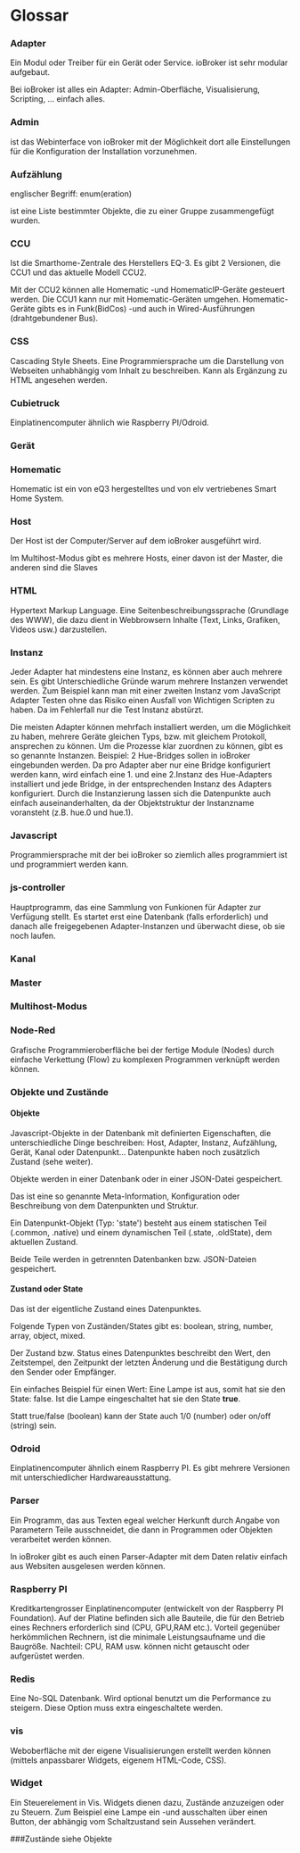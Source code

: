 # Glossar

### Adapter
Ein Modul oder Treiber für ein Gerät oder Service. ioBroker ist sehr modular aufgebaut. 

Bei ioBroker ist alles ein Adapter: Admin-Oberfläche, Visualisierung, Scripting, ... einfach alles.

### Admin
ist das Webinterface von ioBroker mit der Möglichkeit dort alle Einstellungen für die Konfiguration der Installation vorzunehmen.

### Aufzählung
englischer Begriff: enum(eration)

ist eine Liste bestimmter Objekte, die zu einer Gruppe zusammengefügt wurden.

### CCU
Ist die Smarthome-Zentrale des Herstellers EQ-3. Es gibt 2 Versionen, die CCU1 und das aktuelle Modell CCU2.

Mit der CCU2 können alle Homematic -und HomematicIP-Geräte gesteuert werden. Die CCU1 kann nur mit Homematic-Geräten umgehen.
Homematic-Geräte gibts es in Funk(BidCos) -und auch in Wired-Ausführungen (drahtgebundener Bus).

### CSS
Cascading Style Sheets. Eine Programmiersprache um die Darstellung von Webseiten unhabhängig vom Inhalt zu beschreiben. Kann als Ergänzung zu HTML angesehen werden. 

### Cubietruck
Einplatinencomputer ähnlich wie Raspberry PI/Odroid.

### Gerät

### Homematic
Homematic ist ein von eQ3 hergestelltes und von elv vertriebenes Smart Home System.

### Host
Der Host ist der Computer/Server auf dem ioBroker ausgeführt wird.

Im Multihost-Modus gibt es mehrere Hosts, einer davon ist der Master, die anderen sind die Slaves

### HTML
Hypertext Markup Language. Eine Seitenbeschreibungssprache (Grundlage des WWW), die dazu dient in Webbrowsern Inhalte (Text, Links, Grafiken, Videos usw.) darzustellen.


### Instanz
Jeder Adapter hat mindestens eine Instanz, es können aber auch mehrere sein. Es gibt Unterschiedliche Gründe warum mehrere Instanzen verwendet werden. Zum Beispiel kann man mit einer zweiten Instanz vom JavaScript Adapter Testen ohne das Risiko einen Ausfall von Wichtigen Scripten zu haben. Da im Fehlerfall nur die Test Instanz abstürzt.

Die meisten Adapter können mehrfach installiert werden, um die Möglichkeit zu haben, mehrere Geräte gleichen Typs, bzw. mit gleichem Protokoll, ansprechen zu können. Um die Prozesse klar zuordnen zu können, gibt es so genannte Instanzen.
Beispiel: 2 Hue-Bridges sollen in ioBroker eingebunden werden. Da pro Adapter aber nur eine Bridge konfiguriert werden kann, wird einfach eine 1. und eine 2.Instanz des Hue-Adapters installiert und jede Bridge, in der entsprechenden Instanz des Adapters konfiguriert.
Durch die Instanzierung lassen sich die Datenpunkte auch einfach auseinanderhalten, da der Objektstruktur der Instanzname voransteht (z.B. hue.0 und hue.1).

### Javascript
Programmiersprache mit der bei ioBroker so ziemlich alles programmiert ist und programmiert werden kann.

### js-controller
Hauptprogramm, das eine Sammlung von Funkionen für Adapter zur Verfügung stellt. 
Es startet erst eine Datenbank (falls erforderlich) und danach alle freigegebenen Adapter-Instanzen 
und überwacht diese, ob sie noch laufen.

### Kanal

### Master

### Multihost-Modus

### Node-Red
Grafische Programmieroberfläche bei der fertige Module (Nodes) durch einfache Verkettung (Flow) zu komplexen Programmen verknüpft werden können.

### Objekte und Zustände
#### Objekte
Javascript-Objekte in der Datenbank mit definierten Eigenschaften, die unterschiedliche Dinge beschreiben: 
Host, Adapter, Instanz, Aufzählung, Gerät, Kanal oder Datenpunkt... 
Datenpunkte haben noch zusätzlich Zustand (sehe weiter).

Objekte werden in einer Datenbank oder in einer JSON-Datei gespeichert.

Das ist eine so genannte Meta-Information, Konfiguration oder Beschreibung von dem Datenpunkten und Struktur. 

Ein Datenpunkt-Objekt (Typ: 'state') besteht aus einem statischen Teil (.common, .native) 
und einem dynamischen Teil (.state, .oldState), dem aktuellen Zustand. 

Beide Teile werden in getrennten Datenbanken bzw. JSON-Dateien gespeichert.

#### Zustand oder State
Das ist der eigentliche Zustand eines Datenpunktes. 

Folgende Typen von Zuständen/States gibt es: boolean, string, number, array, object, mixed. 

Der Zustand bzw. Status eines Datenpunktes beschreibt den Wert, den Zeitstempel, den Zeitpunkt der letzten Änderung und die Bestätigung durch den Sender oder Empfänger. 

Ein einfaches Beispiel für einen Wert: Eine Lampe ist aus, somit hat sie den State: false. 
Ist die Lampe eingeschaltet hat sie den State **true**. 

Statt true/false (boolean) kann der State auch 1/0 (number) oder on/off (string) sein.

### Odroid
Einplatinencomputer ähnlich einem Raspberry PI. Es gibt mehrere Versionen mit unterschiedlicher Hardwareausstattung.

### Parser
Ein Programm, das aus Texten egeal welcher Herkunft durch Angabe von Parametern Teile ausschneidet, die dann in Programmen oder Objekten verarbeitet werden können.

In ioBroker gibt es auch einen Parser-Adapter mit dem Daten relativ einfach aus Websiten ausgelesen werden können.

### Raspberry PI
Kreditkartengrosser Einplatinencomputer (entwickelt von der Raspberry PI Foundation). Auf der Platine befinden sich alle Bauteile, die für den Betrieb eines Rechners erforderlich sind (CPU, GPU,RAM etc.). Vorteil gegenüber herkömmlichen Rechnern, ist die minimale Leistungsaufname und die Baugröße. Nachteil: CPU, RAM usw. können nicht getauscht oder aufgerüstet werden. 

### Redis
Eine No-SQL Datenbank. Wird optional benutzt um die Performance zu steigern. Diese Option muss extra eingeschaltete werden.

### vis
Weboberfläche mit der eigene Visualisierungen erstellt werden können (mittels anpassbarer Widgets, eigenem HTML-Code, CSS).

### Widget
Ein Steuerelement in Vis. Widgets dienen dazu, Zustände anzuzeigen oder zu Steuern. Zum Beispiel eine Lampe ein -und ausschalten über einen Button, der abhängig vom Schaltzustand sein Aussehen verändert.

###Zustände siehe Objekte
